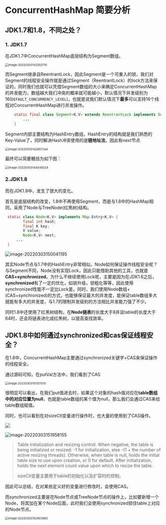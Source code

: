 # ConcurrentHashMap 简要分析

## JDK1.7和1.8，不同之处？

### 1. JDK1.7

  在JDK1.7中ConcurrentHashMap底层结构为Segment数组。

<img src="https://oylong-blog-pic.oss-cn-shenzhen.aliyuncs.com/blog/img/image-20220303142553710.png" alt="image-20220303142553710" style="zoom:67%;" />

而Segment继承自ReentrantLock，因此Segment是一个可重入的锁，我们对Segment的线程安全操作就是通过Segment（ReentrantLock）的lock方法来保证的，同时我们也就可以凭借Segment数组的大小来确定ConcurrentHashMap的并发能力，数组越大我们冲突的概率就可能越小，默认情况下并发级别为16(`DEFAULT_CONCURRENCY_LEVEL`)，也就是说我们默认情况下**最多**可以支持16个线程对ConcurrentHashMap进行并发操作。

````java
    static final class Segment<K,V> extends ReentrantLock implements Serializable {
        ...
    }
````

Segment内部主要结构为HashEntry数组，HashEntry的结构就是我们熟悉的Key-Value了，同时解决Hash冲突使用的是**链地址法**，因此有next节点

<img src="https://oylong-blog-pic.oss-cn-shenzhen.aliyuncs.com/blog/img/image-20220303142857244.png" alt="image-20220303142857244" style="zoom:67%;" />

最终可以简要概括为如下图：

<img src="https://oylong-blog-pic.oss-cn-shenzhen.aliyuncs.com/blog/img/image-20220303144049224.png" alt="image-20220303144049224" style="zoom:67%;" />

### 2.JDK1.8

而在JDK1.8中，发生了很大的变化。

首先是底层结构的改变，1.8中不再使用Segment，而是与1.8中的HashMap相同，采用了Node与TreeNode(红黑树)结构。

````JAVA
 static class Node<K,V> implements Map.Entry<K,V> {
        final int hash;
        final K key;
        V value;
        Node<K,V> next;
     ...
 }
````

![image-20220303150041195](https://oylong-blog-pic.oss-cn-shenzhen.aliyuncs.com/blog/img/image-20220303150041195.png)

其实Node节点与1.7中的HashEntry非常相似。Node如何保证操作线程安全呢？与Segment不同，Node没有实现Lock，因此只能借助其他的工具，也就是**CAS+synchronized**。为什么不继续使用Lock呢，主要是因为在JDK1.6之后，**synchronized**有了一定的优化，如锁升级，锁粗化等等，因此使用synchronized性能不一定比Lock差。同时，我们使用Node数组+(CAS+synchronized)的方式，也能够保证最大的并发度，能保证table数组多大就能有多大的并发度，与1.7的限制并发级别的方法相比并发能力强了不少。

同时1.8中还使用了红黑树结构，在**Node链表**的长度大于8并且table的长度大于64时，还会将链表进化成红黑树，以提高查找效率。

## JDK1.8中如何通过synchronized和cas保证线程安全？

在1.8中，ConcurrentHashMap主要通过synchronized关键字+CAS来保证操作的线程安全。

通过源码可知，在putVal方法中，我们看到了CAS

<img src="https://oylong-blog-pic.oss-cn-shenzhen.aliyuncs.com/blog/img/image-20220303151317310.png" alt="image-20220303151317310" style="zoom:67%;" />

很明显可以看出，在我们put值进去时，如果这个对象的hash值对应在**table数组中的对应位置为null**，也就是table数组的某个值为null，那么我们会通过CAS来给table数组赋值。

同时，也可以看到在对sizeCtl变量进行操作时，也大量的使用到了CAS操作。

![](https://oylong-blog-pic.oss-cn-shenzhen.aliyuncs.com/blog/img/image-20220303151940895.png)

![image-20220303151958155](https://oylong-blog-pic.oss-cn-shenzhen.aliyuncs.com/blog/img/image-20220303151958155.png)

> Table initialization and resizing control. When negative, the table is being initialized or resized: -1 for initialization, else -(1 + the number of active resizing threads). Otherwise, when table is null, holds the initial table size to use upon creation, or 0 for default. After initialization, holds the next element count value upon which to resize the table.
>
> sizeCtl变量主要用于table的初始化以及扩容时的控制。

因此可以总结，在对某些定义好的变量进行修改时，会使用CAS。

而synchronized主要是在Node节点或TreeNode节点的操作上，比如要新增一个Node，将其加在某个Node后面，此时我们会使用synchronized锁住table上对应的Node节点。

<img src="https://oylong-blog-pic.oss-cn-shenzhen.aliyuncs.com/blog/img/image-20220303152903962.png" alt="image-20220303152903962" style="zoom:67%;" />